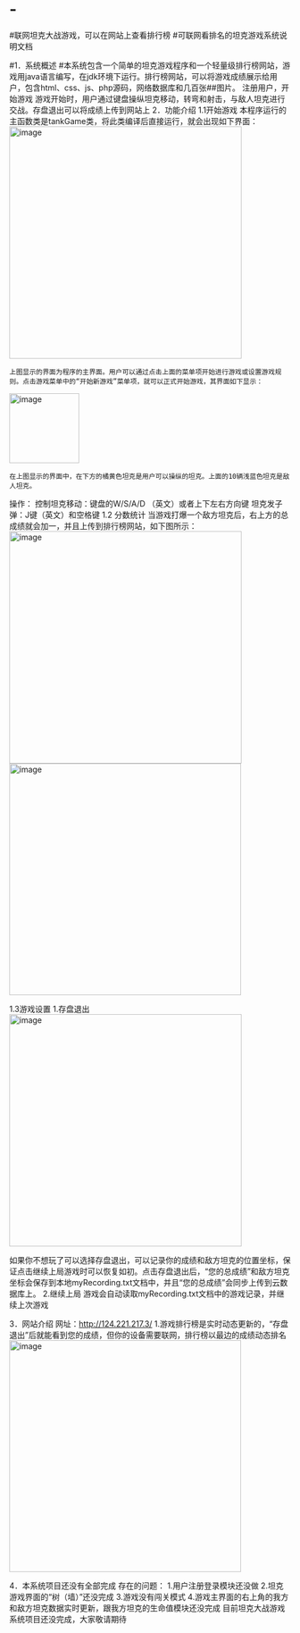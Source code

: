 # -
#联网坦克大战游戏，可以在网站上查看排行榜
#可联网看排名的坦克游戏系统说明文档

#1．系统概述
#本系统包含一个简单的坦克游戏程序和一个轻量级排行榜网站，游戏用java语言编写，在jdk环境下运行。排行榜网站，可以将游戏成绩展示给用户，包含html、css、js、php源码，网络数据库和几百张##图片。
注册用户，开始游戏
游戏开始时，用户通过键盘操纵坦克移动，转弯和射击，与敌人坦克进行交战。存盘退出可以将成绩上传到网站上
2．功能介绍
1.1开始游戏
本程序运行的主函数类是tankGame类，将此类编译后直接运行，就会出现如下界面：
<img width="416" alt="image" src="https://user-images.githubusercontent.com/100510808/167290775-dcf7701e-6467-4d21-86be-712a349d2673.png">

	上图显示的界面为程序的主界面。用户可以通过点击上面的菜单项开始进行游戏或设置游戏规则。点击游戏菜单中的“开始新游戏”菜单项，就可以正式开始游戏，其界面如下显示：
<img width="125" alt="image" src="https://user-images.githubusercontent.com/100510808/167290842-ce0d1f93-6456-4208-8bb5-90a41ebe82ea.png">

	在上图显示的界面中，在下方的橘黄色坦克是用户可以操纵的坦克。上面的10辆浅蓝色坦克是敌人坦克。
操作：
控制坦克移动：键盘的W/S/A/D （英文）或者上下左右方向键
坦克发子弹：J键（英文）和空格键
1.2 分数统计
当游戏打爆一个敌方坦克后，右上方的总成绩就会加一，并且上传到排行榜网站，如下图所示：
<img width="416" alt="image" src="https://user-images.githubusercontent.com/100510808/167290815-4c8ee76d-55b1-412c-802a-65940cc2408c.png">
<img width="415" alt="image" src="https://user-images.githubusercontent.com/100510808/167290850-28756f28-8c15-4959-a292-fab4fe958f37.png">

1.3游戏设置
1.存盘退出
<img width="416" alt="image" src="https://user-images.githubusercontent.com/100510808/167290863-b9027cfe-7579-4577-9576-17f9b4456d32.png">

如果你不想玩了可以选择存盘退出，可以记录你的成绩和敌方坦克的位置坐标，保证点击继续上局游戏时可以恢复如初。点击存盘退出后，“您的总成绩”和敌方坦克坐标会保存到本地myRecording.txt文档中，并且“您的总成绩”会同步上传到云数据库上。
2.继续上局
          游戏会自动读取myRecording.txt文档中的游戏记录，并继续上次游戏

3．网站介绍
网址：http://124.221.217.3/
1.游戏排行榜是实时动态更新的，“存盘退出”后就能看到您的成绩，但你的设备需要联网，排行榜以最边的成绩动态排名
<img width="415" alt="image" src="https://user-images.githubusercontent.com/100510808/167290882-3053ada3-a859-4a4b-ac5e-ba550d8841c4.png">

4．本系统项目还没有全部完成
存在的问题：
1.用户注册登录模块还没做
2.坦克游戏界面的“树（墙）”还没完成
3.游戏没有闯关模式
4.游戏主界面的右上角的我方和敌方坦克数据实时更新，跟我方坦克的生命值模块还没完成
目前坦克大战游戏系统项目还没完成，大家敬请期待
